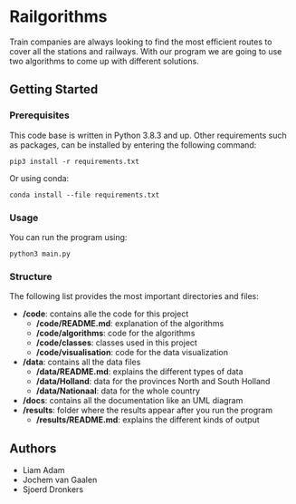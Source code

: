 # Railgorithms

Train companies are always looking to find the most efficient routes to cover all the stations and railways. 
With our program we are going to use two algorithms to come up with different solutions. 

## Getting Started

### Prerequisites

This code base is written in Python 3.8.3 and up. 
Other requirements such as packages, can be installed by entering the following command:

```
pip3 install -r requirements.txt
```

Or using conda:

```
conda install --file requirements.txt
```

### Usage

You can run the program using:
```
python3 main.py
```

### Structure

The following list provides the most important directories and files:

- **/code**: contains alle the code for this project
  - **/code/README.md**: explanation of the algorithms
  - **/code/algorithms**: code for the algorithms
  - **/code/classes**: classes used in this project
  - **/code/visualisation**: code for the data visualization
- **/data**: contains all the data files
  - **/data/README.md**: explains the different types of data
  - **/data/Holland**: data for the provinces North and South Holland
  - **/data/Nationaal**: data for the whole country
- **/docs**: contains all the documentation like an UML diagram
- **/results**: folder where the results appear after you run  the program
  - **/results/README.md**: explains the different kinds of output

## Authors
- Liam Adam
- Jochem van Gaalen
- Sjoerd Dronkers